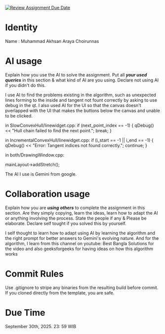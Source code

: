 [![Review Assignment Due Date](https://classroom.github.com/assets/deadline-readme-button-22041afd0340ce965d47ae6ef1cefeee28c7c493a6346c4f15d667ab976d596c.svg)](https://classroom.github.com/a/T_SwjO2j)
# Identity
Name : Muhammad Akhsan Araya Choirunnas

# AI usage
Explain how you use the AI to solve the assignment. Put all ***your used queries*** in this section & what kind of AI are you using. Declare not using AI if you didn't do this.

I use AI to find the problems existing in the algorithm, such as unexpected lines forming to the inside and tangent not fount correctly by asking to use debug in the qt. I also used AI for the UI so that the canvas doesn't pverlapped with the UI that makes the buttons below the canvas and unable to be clicked. 

in SlowConvexHull/linewidget.cpp:
if (next_point_index == -1) {
            qDebug() << "Hull chain failed to find the next point.";
            break;
        }

in IncrementalConvexHull/linewidget.cpp:
if (i_start == -1 || i_end == -1) {
            qDebug() << "Error: Tangent indices not found correctly.";
            continue;
        }  

in both/DrawingWindow.cpp:

mainLayout->addStretch();

The AI I use is Gemini from google.



# Collaboration usage
Explain how you are ***using others*** to complete the assignment in this section. Are they simply copying, learn the ideas, learn how to adapt the AI or anything involving the process. State the people if any & Please be elaborate. Declare self tought if you solved this by yourself.

I self thought to learn how to adapt using AI by learning the algorithm and the right prompt for better answers to Gemini's evolving nature.
And for the algorithm, I learn from this channel on youtube: Best Bangla Solutions for the video and also geeksforgeeks for having ideas on how this algorithm works

# Commit Rules
Use .gitignore to stripe any binaries from the resulting build before commit.  If you cloned directly from the template, you are safe. 

# Due Time
September 30th, 2025. 23: 59 WIB
